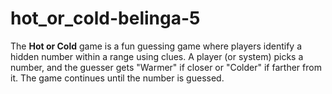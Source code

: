 # hot_or_cold-belinga-5
The **Hot or Cold** game is a fun guessing game where players identify a hidden number within a range using clues. A player (or system) picks a number, and the guesser gets "Warmer" if closer or "Colder" if farther from it. The game continues until the number is guessed.
